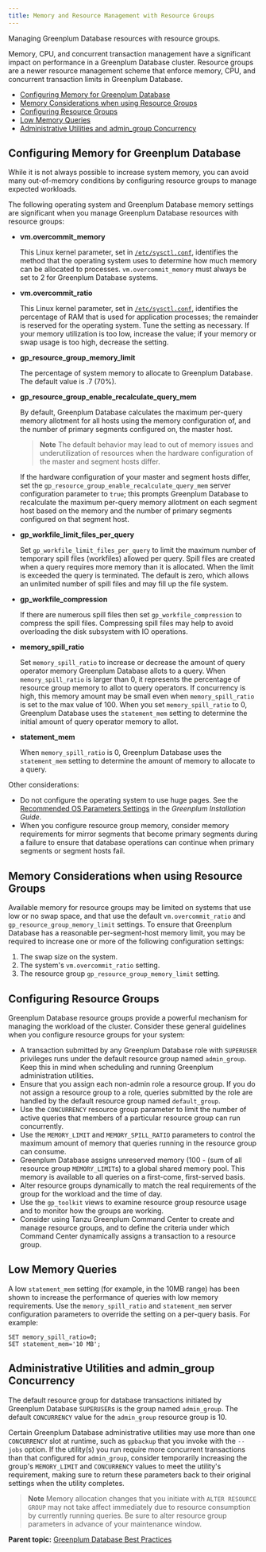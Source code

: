 ```yaml
---
title: Memory and Resource Management with Resource Groups 
---
```


Managing Greenplum Database resources with resource groups.

Memory, CPU, and concurrent transaction management have a significant impact on performance in a Greenplum Database cluster. Resource groups are a newer resource management scheme that enforce memory, CPU, and concurrent transaction limits in Greenplum Database.

-   [Configuring Memory for Greenplum Database](#section_r52_rbl_zt)
-   [Memory Considerations when using Resource Groups](#toolowmem)
-   [Configuring Resource Groups](#configuring_rg)
-   [Low Memory Queries](#section113x)
-   [Administrative Utilities and admin_group Concurrency](#section177x)

## <a id="section_r52_rbl_zt"></a>Configuring Memory for Greenplum Database 

While it is not always possible to increase system memory, you can avoid many out-of-memory conditions by configuring resource groups to manage expected workloads.

The following operating system and Greenplum Database memory settings are significant when you manage Greenplum Database resources with resource groups:

-   **vm.overcommit_memory**

    This Linux kernel parameter, set in [`/etc/sysctl.conf`](../install_guide/prep_os.html#topic3), identifies the method that the operating system uses to determine how much memory can be allocated to processes. `vm.overcommit_memory` must always be set to 2 for Greenplum Database systems.

-   **vm.overcommit_ratio**

    This Linux kernel parameter, set in [`/etc/sysctl.conf`](../install_guide/prep_os.html#topic3), identifies the percentage of RAM that is used for application processes; the remainder is reserved for the operating system. Tune the setting as necessary. If your memory utilization is too low, increase the value; if your memory or swap usage is too high, decrease the setting.

-   **gp_resource_group_memory_limit**

    The percentage of system memory to allocate to Greenplum Database. The default value is .7 \(70%\).

-   **gp_resource_group_enable_recalculate_query_mem**

    By default, Greenplum Database calculates the maximum per-query memory allotment for all hosts using the memory configuration of, and the number of primary segments configured on, the master host.

    > **Note** The default behavior may lead to out of memory issues and underutilization of resources when the hardware configuration of the master and segment hosts differ.

    If the hardware configuration of your master and segment hosts differ, set the `gp_resource_group_enable_recalculate_query_mem` server configuration parameter to `true`; this prompts Greenplum Database to recalculate the maximum per-query memory allotment on each segment host based on the memory and the number of primary segments configured on that segment host.

-   **gp_workfile_limit_files_per_query**

    Set `gp_workfile_limit_files_per_query` to limit the maximum number of temporary spill files \(workfiles\) allowed per query. Spill files are created when a query requires more memory than it is allocated. When the limit is exceeded the query is terminated. The default is zero, which allows an unlimited number of spill files and may fill up the file system.

-   **gp_workfile_compression**

    If there are numerous spill files then set `gp_workfile_compression` to compress the spill files. Compressing spill files may help to avoid overloading the disk subsystem with IO operations.

-   **memory_spill_ratio**

    Set `memory_spill_ratio` to increase or decrease the amount of query operator memory Greenplum Database allots to a query. When `memory_spill_ratio` is larger than 0, it represents the percentage of resource group memory to allot to query operators. If concurrency is high, this memory amount may be small even when `memory_spill_ratio` is set to the max value of 100. When you set `memory_spill_ratio` to 0, Greenplum Database uses the `statement_mem` setting to determine the initial amount of query operator memory to allot.

-   **statement_mem**

    When `memory_spill_ratio` is 0, Greenplum Database uses the `statement_mem` setting to determine the amount of memory to allocate to a query.


Other considerations:

-   Do not configure the operating system to use huge pages. See the [Recommended OS Parameters Settings](../install_guide/prep_os.html#topic3/huge_pages) in the *Greenplum Installation Guide*.
-   When you configure resource group memory, consider memory requirements for mirror segments that become primary segments during a failure to ensure that database operations can continue when primary segments or segment hosts fail.

## <a id="toolowmem"></a>Memory Considerations when using Resource Groups 

Available memory for resource groups may be limited on systems that use low or no swap space, and that use the default `vm.overcommit_ratio` and `gp_resource_group_memory_limit` settings. To ensure that Greenplum Database has a reasonable per-segment-host memory limit, you may be required to increase one or more of the following configuration settings:

1.  The swap size on the system.
2.  The system's `vm.overcommit_ratio` setting.
3.  The resource group `gp_resource_group_memory_limit` setting.

## <a id="configuring_rg"></a>Configuring Resource Groups 

Greenplum Database resource groups provide a powerful mechanism for managing the workload of the cluster. Consider these general guidelines when you configure resource groups for your system:

-   A transaction submitted by any Greenplum Database role with `SUPERUSER` privileges runs under the default resource group named `admin_group`. Keep this in mind when scheduling and running Greenplum administration utilities.
-   Ensure that you assign each non-admin role a resource group. If you do not assign a resource group to a role, queries submitted by the role are handled by the default resource group named `default_group`.
-   Use the `CONCURRENCY` resource group parameter to limit the number of active queries that members of a particular resource group can run concurrently.
-   Use the `MEMORY_LIMIT` and `MEMORY_SPILL_RATIO` parameters to control the maximum amount of memory that queries running in the resource group can consume.
-   Greenplum Database assigns unreserved memory \(100 - \(sum of all resource group `MEMORY_LIMIT`s\) to a global shared memory pool. This memory is available to all queries on a first-come, first-served basis.
-   Alter resource groups dynamically to match the real requirements of the group for the workload and the time of day.
-   Use the `gp_toolkit` views to examine resource group resource usage and to monitor how the groups are working.
-   Consider using Tanzu Greenplum Command Center to create and manage resource groups, and to define the criteria under which Command Center dynamically assigns a transaction to a resource group.

## <a id="section113x"></a>Low Memory Queries 

A low `statement_mem` setting \(for example, in the 10MB range\) has been shown to increase the performance of queries with low memory requirements. Use the `memory_spill_ratio` and `statement_mem` server configuration parameters to override the setting on a per-query basis. For example:

```
SET memory_spill_ratio=0;
SET statement_mem='10 MB';
```

## <a id="section177x"></a>Administrative Utilities and admin_group Concurrency 

The default resource group for database transactions initiated by Greenplum Database `SUPERUSER`s is the group named `admin_group`. The default `CONCURRENCY` value for the `admin_group` resource group is 10.

Certain Greenplum Database administrative utilities may use more than one `CONCURRENCY` slot at runtime, such as `gpbackup` that you invoke with the `--jobs` option. If the utility\(s\) you run require more concurrent transactions than that configured for `admin_group`, consider temporarily increasing the group's `MEMORY_LIMIT` and `CONCURRENCY` values to meet the utility's requirement, making sure to return these parameters back to their original settings when the utility completes.

> **Note** Memory allocation changes that you initiate with `ALTER RESOURCE GROUP` may not take affect immediately due to resource consumption by currently running queries. Be sure to alter resource group parameters in advance of your maintenance window.

**Parent topic:** [Greenplum Database Best Practices](intro.html)

